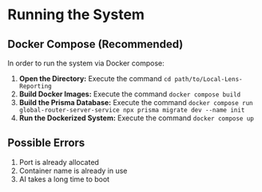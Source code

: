 # Running the System

## Docker Compose (Recommended)

In order to run the system via Docker compose:

1. **Open the Directory:**
    Execute the command `cd path/to/Local-Lens-Reporting`
2. **Build Docker Images:**
    Execute the command `docker compose build`
3. **Build the Prisma Database:**
    Execute the command `docker compose run global-router-server-service npx prisma migrate dev --name init`
4. **Run the Dockerized System:**
    Execute the command `docker compose up`

## Possible Errors

1. Port is already allocated
2. Container name is already in use
3. AI takes a long time to boot
